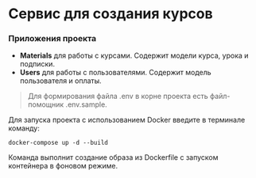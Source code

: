 # Сервис для создания курсов

### Приложения проекта
* **Materials** для работы с курсами. Содержит модели курса, урока и подписки.
* **Users** для работы с пользователями. Содержит модель пользователя и оплаты.

> Для формирования файла .env в корне проекта есть файл-помощник .env.sample.

Для запуска проекта с использованием Docker введите в терминале команду: 
```
docker-compose up -d --build
```
Команда выполнит создание образа из Dockerfile с запуском контейнера в фоновом режиме.